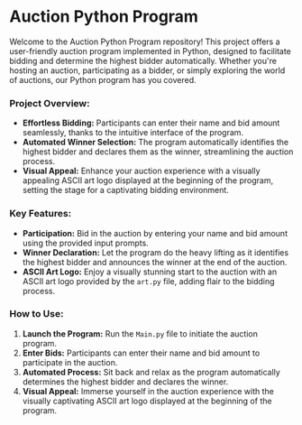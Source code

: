 # Auction Python Program

Welcome to the Auction Python Program repository! This project offers a user-friendly auction program implemented in Python, designed to facilitate bidding and determine the highest bidder automatically. Whether you're hosting an auction, participating as a bidder, or simply exploring the world of auctions, our Python program has you covered.

### Project Overview:
- **Effortless Bidding:** Participants can enter their name and bid amount seamlessly, thanks to the intuitive interface of the program.
- **Automated Winner Selection:** The program automatically identifies the highest bidder and declares them as the winner, streamlining the auction process.
- **Visual Appeal:** Enhance your auction experience with a visually appealing ASCII art logo displayed at the beginning of the program, setting the stage for a captivating bidding environment.

### Key Features:
- **Participation:** Bid in the auction by entering your name and bid amount using the provided input prompts.
- **Winner Declaration:** Let the program do the heavy lifting as it identifies the highest bidder and announces the winner at the end of the auction.
- **ASCII Art Logo:** Enjoy a visually stunning start to the auction with an ASCII art logo provided by the `art.py` file, adding flair to the bidding process.

### How to Use:
1. **Launch the Program:** Run the `Main.py` file to initiate the auction program.
2. **Enter Bids:** Participants can enter their name and bid amount to participate in the auction.
3. **Automated Process:** Sit back and relax as the program automatically determines the highest bidder and declares the winner.
4. **Visual Appeal:** Immerse yourself in the auction experience with the visually captivating ASCII art logo displayed at the beginning of the program.
